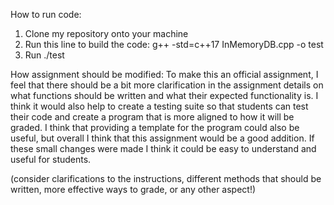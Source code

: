 How to run code:
1. Clone my repository onto your machine
2. Run this line to build the code: g++ -std=c++17 InMemoryDB.cpp -o test
3. Run ./test
   
How assignment should be modified:
To make this an official assignment, I feel that there should be a bit more clarification in the assignment details on what functions should be written and what their expected 
functionality is. I think it would also help to create a testing suite so that students can test their code and create a program that is more aligned to how it will be graded.
I think that providing a template for the program could also be useful, but overall I think that this assignment would be a good addition. If these small changes were made I think 
it could be easy to understand and useful for students. 

(consider clarifications to the instructions, different methods that should be written, more effective ways to grade, or any other aspect!)
